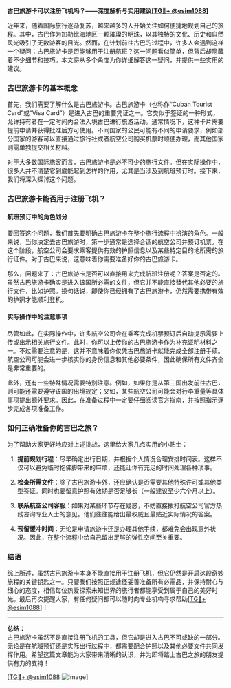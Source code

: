 **古巴旅游卡可以注册飞机吗？——深度解析与实用建议[[TG💪+ @esim1088](https://t.me/s/esim1088)]**

近年来，随着国际旅行逐渐复苏，越来越多的人开始关注如何便捷地规划自己的旅程。其中，古巴作为加勒比海地区一颗璀璨的明珠，以其独特的文化、历史和自然风光吸引了无数游客的目光。然而，在计划前往古巴的过程中，许多人会遇到这样一个疑问：古巴旅游卡是否能够用于注册航班？这一问题看似简单，但背后却隐藏着不少细节和技巧。本文将从多个角度为你详细解答这一疑问，并提供一些实用的建议。

### 古巴旅游卡的基本概念

首先，我们需要了解什么是古巴旅游卡。古巴旅游卡（也称作“Cuban Tourist Card”或“Visa Card”）是进入古巴的重要凭证之一。它类似于签证的一种形式，允许持有者在一定时间内合法入境古巴进行旅游活动。通常情况下，这种卡片需要提前申请并获得批准后方可使用。不同国家的公民可能有不同的申请要求，例如部分国家的游客可以直接通过旅行社或者航空公司购买机票时顺便办理，而其他国家则需单独提交相关材料。

对于大多数国际旅客而言，古巴旅游卡是必不可少的旅行文件。但在实际操作中，很多人并不清楚它到底能起到怎样的作用，尤其是当涉及到航班预订时。接下来，我们将深入探讨这个问题。

### 古巴旅游卡能否用于注册飞机？

#### 航班预订中的角色划分
要回答这个问题，我们首先要明确古巴旅游卡在整个旅行流程中扮演的角色。一般来说，当你决定去古巴旅游时，第一步通常是选择合适的航空公司并预订机票。在这个阶段，航空公司会要求乘客提供有效的护照信息以及某些特定目的地所需的旅行证件。对于古巴来说，这意味着你需要准备好你的古巴旅游卡。

那么，问题来了：古巴旅游卡是否可以直接用来完成航班注册呢？答案是否定的。虽然古巴旅游卡确实是进入该国所必需的文件，但它并不能直接替代其他必要的旅行文件，比如护照。换句话说，即使你已经拥有了古巴旅游卡，仍然需要携带有效的护照才能顺利登机。

#### 实际操作中的注意事项
尽管如此，在实际操作中，许多航空公司会在乘客完成机票预订后自动提示需要上传或出示相关旅行文件。此时，你可以上传你的古巴旅游卡作为补充证明材料之一。不过需要注意的是，这并不意味着你仅凭古巴旅游卡就能完成全部注册手续。航空公司可能会进一步核实你的身份信息和其他必要条件，因此确保所有文件齐全是非常重要的。

此外，还有一些特殊情况需要特别注意。例如，如果你是从第三国出发前往古巴，则可能还需要遵守该国的出境规定；又如，某些航空公司可能会对行李重量等具体事项提出额外要求。因此，在准备过程中一定要仔细阅读官方指南，并按照指示逐步完成各项准备工作。

### 如何正确准备你的古巴之旅？

为了帮助大家更好地应对上述挑战，这里给大家几点实用的小贴士：

1. **提前规划行程**：尽早确定出行日期，并根据个人情况合理安排时间表。这样不仅可以避免临时抱佛脚带来的麻烦，还能让你有充足的时间处理各种琐事。
   
2. **检查所需文件**：除了古巴旅游卡外，还应确认是否需要其他特殊许可或其他类型签证。同时也要留意护照有效期是否足够长（一般建议至少六个月以上）。

3. **联系航空公司客服**：如果对某些环节存在疑惑，不妨直接拨打航空公司官方热线咨询专业人士的意见。他们往往能给出最权威且最贴近实际情况的答案。

4. **预留缓冲时间**：无论是申请旅游卡还是办理其他手续，都难免会出现意外状况。因此，在整个流程中给自己留出足够的弹性空间至关重要。

### 结语

综上所述，虽然古巴旅游卡本身不能直接用于注册飞机，但它仍然是开启这段奇妙旅程的关键钥匙之一。只要我们按照正规途径妥善准备所有必需品，并保持耐心与细心的态度，相信每位热爱探索未知世界的旅行者都能享受到属于自己的美好时光。最后再次提醒大家，有任何疑问都可以随时向专业机构寻求帮助[[TG💪+ @esim1088](https://t.me/s/esim1088)]！

---

**总结：**  
古巴旅游卡虽然不是直接注册飞机的工具，但它却是进入古巴不可或缺的一部分。无论是在航班预订还是实际出行过程中，都需要配合护照以及其他必要文件共同发挥作用。希望这篇文章能为大家带来清晰的认识，并为即将踏上古巴之旅的朋友提供有力的支持！  

[[TG💪+ @esim1088](https://t.me/s/esim1088) ![Image](https://i.postimg.cc/4NQfJmqS/Snipaste-2025-05-13-00-14-12.png)]